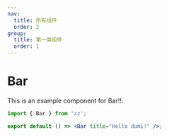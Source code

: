 ```yaml
---
nav:
  title: 所有组件
  order: 2
group:
  title: 第一类组件
  order: 1
---
```


# Bar

This is an example component for Bar!!.

```jsx
import { Bar } from 'xz';

export default () => <Bar title="Hello dumi!" />;
```

